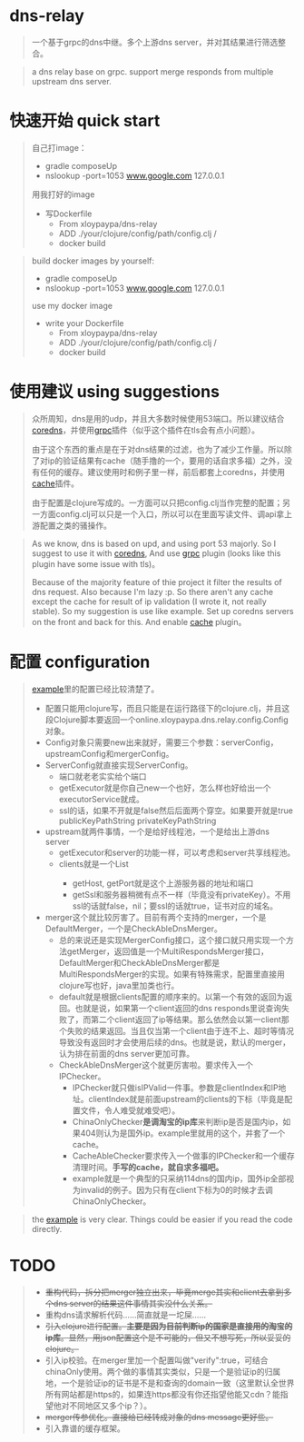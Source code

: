 # dns-relay
>一个基于grpc的dns中继。多个上游dns server，并对其结果进行筛选整合。

>a dns relay base on grpc. support merge responds from multiple upstream dns server.

# 快速开始 quick start 
>自己打image：
>* gradle composeUp
>* nslookup -port=1053 www.google.com 127.0.0.1
>
>用我打好的image
>* 写Dockerfile
>   * From xloypaypa/dns-relay
>   * ADD ./your/clojure/config/path/config.clj /
>   * docker build

>build docker images by yourself:
>* gradle composeUp
>* nslookup -port=1053 www.google.com 127.0.0.1
>
>use my docker image
>* write your Dockerfile
>   * From xloypaypa/dns-relay
>   * ADD ./your/clojure/config/path/config.clj /
>   * docker build

# 使用建议 using suggestions
>众所周知，dns是用的udp，并且大多数时候使用53端口。所以建议结合[coredns](https://coredns.io/)，并使用[grpc](https://coredns.io/plugins/grpc/)插件（似乎这个插件在tls会有点小问题）。
>
>由于这个东西的重点是在于对dns结果的过滤，也为了减少工作量。所以除了对ip的验证结果有cache（随手撸的一个，要用的话自求多福）之外，没有任何的缓存。建议使用时和例子里一样，前后都套上coredns，并使用[cache](https://coredns.io/plugins/cache/)插件。
>
>由于配置是clojure写成的。一方面可以只把config.clj当作完整的配置；另一方面config.clj可以只是一个入口，所以可以在里面写读文件、调api拿上游配置之类的骚操作。

>As we know, dns is based on upd, and using port 53 majorly. So I suggest to use it with [coredns](https://coredns.io/), And use [grpc](https://coredns.io/plugins/grpc/) plugin (looks like this plugin have some issue with tls)。
>
>Because of the majority feature of thie project it filter the results of dns request. Also because I'm lazy :p. So there aren't any cache except the cache for result of ip validation (I wrote it, not really stable). So my suggestion is use like example. Set up coredns servers on the front and back for this. And enable [cache](https://coredns.io/plugins/cache/) plugin。 

# 配置 configuration
>[example](https://github.com/xloypaypa/dns-relay/tree/master/example)里的配置已经比较清楚了。
>* 配置只能用clojure写，而且只能是在运行路径下的clojure.clj，并且这段Clojure脚本要返回一个online.xloypaypa.dns.relay.config.Config对象。
>* Config对象只需要new出来就好，需要三个参数：serverConfig，upstreamConfig和mergerConfig。
>* ServerConfig就直接实现ServerConfig。
>   * 端口就老老实实给个端口
>   * getExecutor就是你自己new一个也好，怎么样也好给出一个executorService就成。
>   * ssl的话，如果不开就是false然后后面两个穿空。如果要开就是true publicKeyPathString privateKeyPathString
>* upstream就两件事情，一个是给好线程池，一个是给出上游dns server
>   * getExecutor和server的功能一样，可以考虑和server共享线程池。
>   * clients就是一个List<ClientConfig>
>       * getHost, getPort就是这个上游服务器的地址和端口
>       * getSsl和服务器稍微有点不一样（毕竟没有privateKey）。不用ssl的话就false，nil；要ssl的话就true，证书对应的域名。
>* merger这个就比较厉害了。目前有两个支持的merger，一个是DefaultMerger，一个是CheckAbleDnsMerger。
>   * 总的来说还是实现MergerConfig接口，这个接口就只用实现一个方法getMerger，返回值是一个MultiRespondsMerger接口，DefaultMerger和CheckAbleDnsMerger都是MultiRespondsMerger的实现。如果有特殊需求，配置里直接用clojure写也好，java里加类也行。
>   * default就是根据clients配置的顺序来的。以第一个有效的返回为返回。也就是说，如果第一个client返回的dns responds里说查询失败了，而第二个client返回了ip等结果。那么依然会以第一client那个失败的结果返回。当且仅当第一个client由于连不上、超时等情况导致没有返回时才会使用后续的dns。也就是说，默认的merger，认为排在前面的dns server更加可靠。
>   * CheckAbleDnsMerger这个就更厉害啦。要求传入一个IPChecker。
>       * IPChecker就只做isIPValid一件事。参数是clientIndex和IP地址。clientIndex就是前面upstream的clients的下标（毕竟是配置文件，令人难受就难受吧）。
>       * ChinaOnlyChecker**是调淘宝的ip库**来判断ip是否是国内ip，如果404则认为是国外ip。example里就用的这个，并套了一个cache。
>       * CacheAbleChecker要求传入一个做事的IPChecker和一个缓存清理时间。**手写的cache，就自求多福吧。**
>       * example就是一个典型的只采纳114dns的国内ip，国外ip全部视为invalid的例子。因为只有在client下标为0的时候才去调ChinaOnlyChecker。

> the [example](https://github.com/xloypaypa/dns-relay/tree/master/example) is very clear. Things could be easier if you read the code directly.

# TODO
>* ~~重构代码，拆分把merger独立出来，毕竟merge其实和client去拿到多个dns server的结果这件事情其实没什么关系。~~
>* 重构dns请求解析代码……简直就是一坨屎……
>* ~~引入clojure进行配置。**主要是因为目前判断ip的国家是直接用的淘宝的ip库**。显然，用json配置这个是不可能的，但又不想写死，所以妥妥的clojure。~~
>* 引入ip校验。在merger里加一个配置叫做"verify":true，可结合chinaOnly使用。两个做的事情其实类似，只是一个是验证ip的归属地，一个是验证ip的证书是不是和查询的domain一致（这里默认全世界所有网站都是https的，如果连https都没有你还指望他能又cdn？能指望他对不同地区又多个ip？）。
>* ~~merger传参优化。直接给已经转成对象的dns message更好些。~~
>* 引入靠谱的缓存框架。
